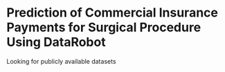 # Prediction of Commercial Insurance Payments for Surgical Procedure Using DataRobot
Looking for publicly available datasets

